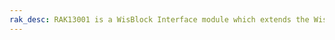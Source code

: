 ```yaml
---
rak_desc: RAK13001 is a WisBlock Interface module which extends the WisBlock system that can isolate input and output between internal and external signal. It is used to programmatically switch on/off devices, which uses a high voltage or high current.
---
```


<rk-redirect to="/Product-Categories/WisBlock/RAK13001/Overview/" />